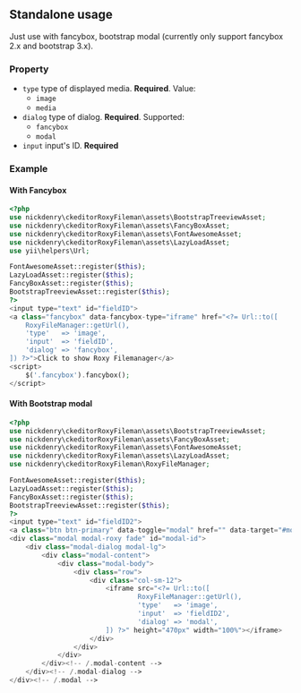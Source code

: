 Standalone usage
---
Just use with fancybox, bootstrap modal (currently only support fancybox 2.x and bootstrap 3.x).
### Property
* `type` type of displayed media. **Required**. Value:
  * `image`
  * `media`
* `dialog` type of dialog. **Required**. Supported:
  * `fancybox`
  * `modal`
* `input` input's ID. **Required**

### Example

#### With Fancybox
```php
<?php
use nickdenry\ckeditorRoxyFileman\assets\BootstrapTreeviewAsset;
use nickdenry\ckeditorRoxyFileman\assets\FancyBoxAsset;
use nickdenry\ckeditorRoxyFileman\assets\FontAwesomeAsset;
use nickdenry\ckeditorRoxyFileman\assets\LazyLoadAsset;
use yii\helpers\Url;

FontAwesomeAsset::register($this);
LazyLoadAsset::register($this);
FancyBoxAsset::register($this);
BootstrapTreeviewAsset::register($this);
?>
<input type="text" id="fieldID">
<a class="fancybox" data-fancybox-type="iframe" href="<?= Url::to([
    RoxyFileManager::getUrl(),
    'type'   => 'image',
    'input'  => 'fieldID',
    'dialog' => 'fancybox',
]) ?>">Click to show Roxy Filemanager</a>
<script>
    $('.fancybox').fancybox();
</script>
```

#### With Bootstrap modal
```php
<?php
use nickdenry\ckeditorRoxyFileman\assets\BootstrapTreeviewAsset;
use nickdenry\ckeditorRoxyFileman\assets\FancyBoxAsset;
use nickdenry\ckeditorRoxyFileman\assets\FontAwesomeAsset;
use nickdenry\ckeditorRoxyFileman\assets\LazyLoadAsset;
use nickdenry\ckeditorRoxyFileman\RoxyFileManager;

FontAwesomeAsset::register($this);
LazyLoadAsset::register($this);
FancyBoxAsset::register($this);
BootstrapTreeviewAsset::register($this);
?>
<input type="text" id="fieldID2">
<a class="btn btn-primary" data-toggle="modal" href="" data-target="#modal-id" data-remote="false">Trigger modal</a>
<div class="modal modal-roxy fade" id="modal-id">
    <div class="modal-dialog modal-lg">
        <div class="modal-content">
            <div class="modal-body">
                <div class="row">
                    <div class="col-sm-12">
                        <iframe src="<?= Url::to([
                                RoxyFileManager::getUrl(),
                                'type'   => 'image',
                                'input'  => 'fieldID2',
                                'dialog' => 'modal',
                        ]) ?>" height="470px" width="100%"></iframe>
                    </div>
                </div>
            </div>
        </div><!-- /.modal-content -->
    </div><!-- /.modal-dialog -->
</div><!-- /.modal -->
```
